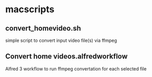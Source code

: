 # macscripts

## convert_homevideo.sh
simple script to convert input video file(s) via ffmpeg

## Convert home videos.alfredworkflow
Alfred 3 workflow to run ffmpeg convertation for each selected file

